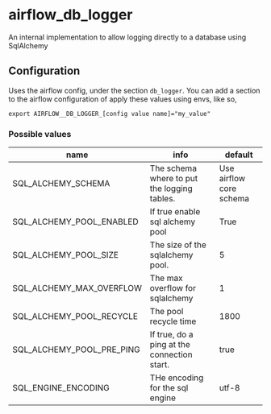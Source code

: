 # airflow_db_logger

An internal implementation to allow logging directly to a database
using SqlAlchemy

## Configuration

Uses the airflow config, under the section `db_logger`. You can add a section to the airflow
configuration of apply these values using envs, like so,
```shell
export AIRFLOW__DB_LOGGER_[config value name]="my_value"
```

### Possible values

name | info | default
---|---|---
SQL_ALCHEMY_SCHEMA | The schema where to put the logging tables. | Use airflow core schema
SQL_ALCHEMY_POOL_ENABLED | If true enable sql alchemy pool | True
SQL_ALCHEMY_POOL_SIZE | The size of the sqlalchemy pool. | 5
SQL_ALCHEMY_MAX_OVERFLOW | The max overflow for sqlalchemy | 1
SQL_ALCHEMY_POOL_RECYCLE | The pool recycle time | 1800
SQL_ALCHEMY_POOL_PRE_PING | If true, do a ping at the connection start. | true
SQL_ENGINE_ENCODING | THe encoding for the sql engine | utf-8


